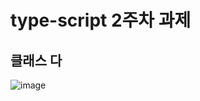 # type-script 2주차 과제

## 클래스 다
![image](https://user-images.githubusercontent.com/86584999/173711633-fdc09978-659c-417a-ad1c-4c4b37e84abe.png)
